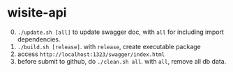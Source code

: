 # wisite-api

0. `./update.sh [all]` to update swagger doc, with `all` for including import dependencies.
1. `./build.sh [release]`. with `release`, create executable package
2. access `http://localhost:1323/swagger/index.html`
3. before submit to github, do `./clean.sh all`. with `all`, remove all db data.
